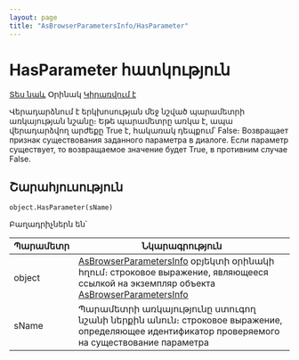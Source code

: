 ```yaml
---
layout: page
title: "AsBrowserParametersInfo/HasParameter"
---
```


# HasParameter հատկություն

[Տես նաև](../AsBrowserParametersInfo.md) Օրինակ [Կիրառվում է](../AsBrowserParametersInfo.md)

Վերադարձնում է երկխոսության մեջ նշված պարամետրի առկայության նշանը։ Եթե պարամետրը առկա է, ապա վերադարձվող արժեքը True է, հակառակ դեպքում՝ False։
Возвращает признак существования заданного параметра в диалоге. Если параметр существует, то возвращаемое значение будет True, в противним случае False.



## Շարահյուսություն

```as4x
object.HasParameter(sName)
```

Բաղադրիչներն են՝

    
| Պարամետր | Նկարագրություն |
|--|--|
| object | [AsBrowserParametersInfo](../AsBrowserParametersInfo.html) օբյեկտի օրինակի հղում։ строковое выражение, являющееся ссылкой на экземпляр объекта [AsBrowserParametersInfo](../AsBrowserParametersInfo.html) |
| sName | Պարամետրի առկայությունը ստուգող նշանի ներքին անուն։ строковое выражение, определяющее идентификатор проверяемого на существование параметра |


